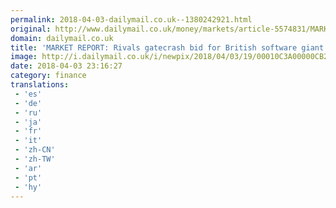 ```yaml
---
permalink: 2018-04-03-dailymail.co.uk--1380242921.html
original: http://www.dailymail.co.uk/money/markets/article-5574831/MARKET-REPORT-Rivals-gatecrash-bid-British-software-giant-Fidessa.html?ITO=1490&ns_mchannel=rss&ns_campaign=1490
domain: dailymail.co.uk
title: 'MARKET REPORT: Rivals gatecrash bid for British software giant Fidessa'
image: http://i.dailymail.co.uk/i/newpix/2018/04/03/19/00010C3A00000CB2-0-image-a-5_1522780636797.jpg
date: 2018-04-03 23:16:27
category: finance
translations: 
 - 'es'
 - 'de'
 - 'ru'
 - 'ja'
 - 'fr'
 - 'it'
 - 'zh-CN'
 - 'zh-TW'
 - 'ar'
 - 'pt'
 - 'hy'
---
```


